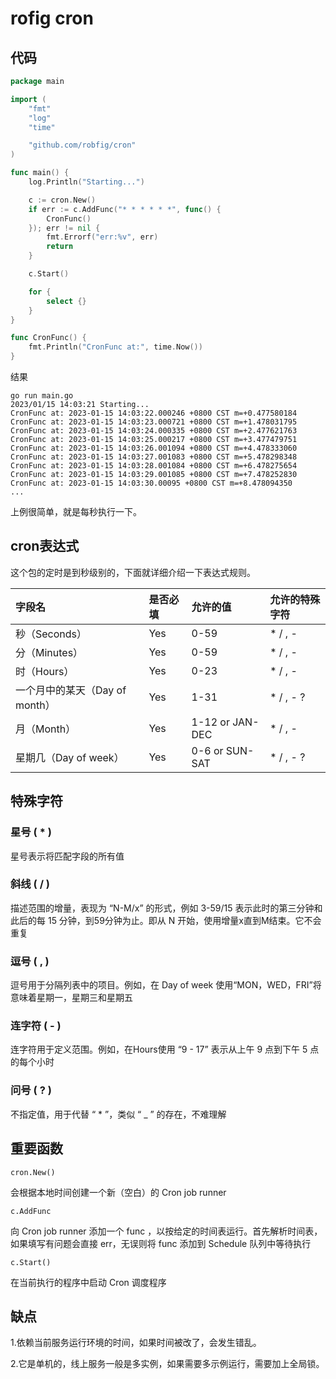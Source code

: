 # rofig cron

## 代码

```go
package main

import (
	"fmt"
	"log"
	"time"

	"github.com/robfig/cron"
)

func main() {
	log.Println("Starting...")

	c := cron.New()
	if err := c.AddFunc("* * * * * *", func() {
		CronFunc()
	}); err != nil {
		fmt.Errorf("err:%v", err)
		return
	}

	c.Start()

	for {
		select {}
	}
}

func CronFunc() {
	fmt.Println("CronFunc at:", time.Now())
}
```

结果

```none
go run main.go
2023/01/15 14:03:21 Starting...
CronFunc at: 2023-01-15 14:03:22.000246 +0800 CST m=+0.477580184
CronFunc at: 2023-01-15 14:03:23.000721 +0800 CST m=+1.478031795
CronFunc at: 2023-01-15 14:03:24.000335 +0800 CST m=+2.477621763
CronFunc at: 2023-01-15 14:03:25.000217 +0800 CST m=+3.477479751
CronFunc at: 2023-01-15 14:03:26.001094 +0800 CST m=+4.478333060
CronFunc at: 2023-01-15 14:03:27.001083 +0800 CST m=+5.478298348
CronFunc at: 2023-01-15 14:03:28.001084 +0800 CST m=+6.478275654
CronFunc at: 2023-01-15 14:03:29.001085 +0800 CST m=+7.478252830
CronFunc at: 2023-01-15 14:03:30.00095 +0800 CST m=+8.478094350
...
```

上例很简单，就是每秒执行一下。



## cron表达式

这个包的定时是到秒级别的，下面就详细介绍一下表达式规则。

| 字段名                         | 是否必填 | 允许的值        | 允许的特殊字符 |
| :----------------------------- | :------- | :-------------- | :------------- |
| 秒（Seconds）                  | Yes      | 0-59            | * / , -        |
| 分（Minutes）                  | Yes      | 0-59            | * / , -        |
| 时（Hours）                    | Yes      | 0-23            | * / , -        |
| 一个月中的某天（Day of month） | Yes      | 1-31            | * / , - ?      |
| 月（Month）                    | Yes      | 1-12 or JAN-DEC | * / , -        |
| 星期几（Day of week）          | Yes      | 0-6 or SUN-SAT  | * / , - ?      |

## 特殊字符



### 星号 ( * )

星号表示将匹配字段的所有值



### 斜线 ( / )

描述范围的增量，表现为 “N-M/x” 的形式，例如 3-59/15 表示此时的第三分钟和此后的每 15 分钟，到59分钟为止。即从 N 开始，使用增量x直到M结束。它不会重复



### 逗号 ( , )

逗号用于分隔列表中的项目。例如，在 Day of week 使用“MON，WED，FRI”将意味着星期一，星期三和星期五

### 连字符 ( - )

连字符用于定义范围。例如，在Hours使用 “9 - 17” 表示从上午 9 点到下午 5 点的每个小时



### 问号 ( ? )

不指定值，用于代替 “ * ”，类似 “ _ ” 的存在，不难理解



## 重要函数

```none
cron.New()
```

会根据本地时间创建一个新（空白）的 Cron job runner

```none
c.AddFunc
```

向 Cron job runner 添加一个 func ，以按给定的时间表运行。首先解析时间表，如果填写有问题会直接 err，无误则将 func 添加到 Schedule 队列中等待执行

```none
c.Start()
```

在当前执行的程序中启动 Cron 调度程序



## 缺点

1.依赖当前服务运行环境的时间，如果时间被改了，会发生错乱。

2.它是单机的，线上服务一般是多实例，如果需要多示例运行，需要加上全局锁。